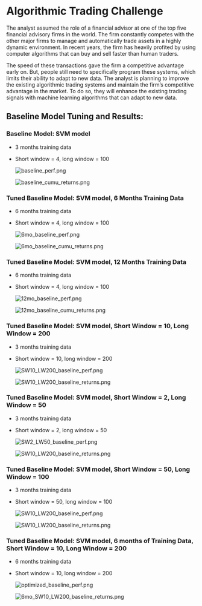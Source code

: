 # Algorithmic Trading Challenge

The analyst assumed the role of a financial advisor at one of the top five financial advisory firms in the world. The firm constantly competes with the other major firms to manage and automatically trade assets in a highly dynamic environment. In recent years, the firm has heavily profited by using computer algorithms that can buy and sell faster than human traders.

The speed of these transactions gave the firm a competitive advantage early on. But, people still need to specifically program these systems, which limits their ability to adapt to new data. The analyst is planning to improve the existing algorithmic trading systems and maintain the firm’s competitive advantage in the market. To do so, they will enhance the existing trading signals with machine learning algorithms that can adapt to new data.

## Baseline Model Tuning and Results:

### Baseline Model: SVM model
- 3 months training data
- Short window = 4, long window = 100

    ![baseline_perf.png](https://github.com/hillmanj1995/Module-14-Algorithmic-Trading/blob/main/Challenge/Resources/baseline_perf.png)

    ![baseline_cumu_returns.png](https://github.com/hillmanj1995/Module-14-Algorithmic-Trading/blob/main/Challenge/Resources/baseline_cumu_returns.png)

### Tuned Baseline Model: SVM model, 6 Months Training Data
- 6 months training data
- Short window = 4, long window = 100

    ![6mo_baseline_perf.png](https://github.com/hillmanj1995/Module-14-Algorithmic-Trading/blob/main/Challenge/Resources/6mo_baseline_perf.png)

    ![6mo_baseline_cumu_returns.png](https://github.com/hillmanj1995/Module-14-Algorithmic-Trading/blob/main/Challenge/Resources/6mo_baseline_cumu_returns.png)

### Tuned Baseline Model: SVM model, 12 Months Training Data
- 6 months training data
- Short window = 4, long window = 100

    ![12mo_baseline_perf.png](https://github.com/hillmanj1995/Module-14-Algorithmic-Trading/blob/main/Challenge/Resources/12mo_baseline_perf.png)

    ![12mo_baseline_cumu_returns.png](https://github.com/hillmanj1995/Module-14-Algorithmic-Trading/blob/main/Challenge/Resources/12mo_baseline_cumu_returns.png)

### Tuned Baseline Model: SVM model, Short Window = 10, Long Window = 200
- 3 months training data
- Short window = 10, long window = 200

    ![SW10_LW200_baseline_perf.png](https://github.com/hillmanj1995/Module-14-Algorithmic-Trading/blob/main/Challenge/Resources/SW10_LW200_baseline_perf.png)

    ![SW10_LW200_baseline_returns.png](https://github.com/hillmanj1995/Module-14-Algorithmic-Trading/blob/main/Challenge/Resources/SW10_LW200_baseline_returns.png)

### Tuned Baseline Model: SVM model, Short Window = 2, Long Window = 50
- 3 months training data
- Short window = 2, long window = 50

    ![SW2_LW50_baseline_perf.png](https://github.com/hillmanj1995/Module-14-Algorithmic-Trading/blob/main/Challenge/Resources/SW2_LW50_baseline_perf.png)

    ![SW10_LW200_baseline_returns.png](https://github.com/hillmanj1995/Module-14-Algorithmic-Trading/blob/main/Challenge/Resources/SW2_LW50_baseline_returns.png)

### Tuned Baseline Model: SVM model, Short Window = 50, Long Window = 100
- 3 months training data
- Short window = 50, long window = 100

    ![SW10_LW200_baseline_perf.png](https://github.com/hillmanj1995/Module-14-Algorithmic-Trading/blob/main/Challenge/Resources/SW50_LW100_baseline_perf.png)

    ![SW10_LW200_baseline_returns.png](https://github.com/hillmanj1995/Module-14-Algorithmic-Trading/blob/main/Challenge/Resources/SW50_LW100_baseline_returns.png)

### Tuned Baseline Model: SVM model, 6 months of Training Data, Short Window = 10, Long Window = 200
- 6 months training data
- Short window = 10, long window = 200

    ![optimized_baseline_perf.png](https://github.com/hillmanj1995/Module-14-Algorithmic-Trading/blob/main/Challenge/Resources/optimized_baseline_perf.png)

    ![6mo_SW10_LW200_baseline_returns.png](https://github.com/hillmanj1995/Module-14-Algorithmic-Trading/blob/main/Challenge/Resources/6mo_10SW_200LW_baseline_cumu_returns.png)

